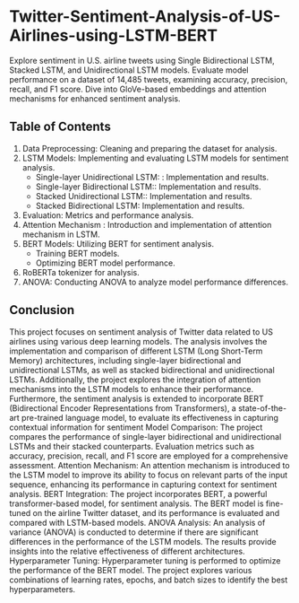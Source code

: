 # Twitter-Sentiment-Analysis-of-US-Airlines-using-LSTM-BERT
Explore sentiment in U.S. airline tweets using Single Bidirectional LSTM, Stacked LSTM, and Unidirectional LSTM models. Evaluate model performance on a dataset of 14,485 tweets, examining accuracy, precision, recall, and F1 score. Dive into GloVe-based embeddings and attention mechanisms for enhanced sentiment analysis.
## Table of Contents
1. Data Preprocessing: Cleaning and preparing the dataset for analysis.
2. LSTM Models: Implementing and evaluating LSTM models for sentiment analysis.
    - Single-layer Unidirectional LSTM: : Implementation and results.
    - Single-layer Bidirectional LSTM:: Implementation and results.
    - Stacked Unidirectional LSTM:: Implementation and results.
    - Stacked Bidirectional LSTM: Implementation and results.
4. Evaluation: Metrics and performance analysis.
5. Attention Mechanism : Introduction and implementation of attention mechanism in LSTM.
4. BERT Models: Utilizing BERT for sentiment analysis.
   -  Training BERT models.
   -  Optimizing BERT model performance.
5.  RoBERTa tokenizer for analysis.
6. ANOVA: Conducting ANOVA to analyze model performance differences.
## Conclusion
This project focuses on sentiment analysis of Twitter data related to US airlines using various deep learning models. The analysis involves the implementation and comparison of different LSTM (Long Short-Term Memory) architectures, including single-layer bidirectional and unidirectional LSTMs, as well as stacked bidirectional and unidirectional LSTMs. Additionally, the project explores the integration of attention mechanisms into the LSTM models to enhance their performance. Furthermore, the sentiment analysis is extended to incorporate BERT (Bidirectional Encoder Representations from Transformers), a state-of-the-art pre-trained language model, to evaluate its effectiveness in capturing contextual information for sentiment 
Model Comparison:
The project compares the performance of single-layer bidirectional and unidirectional LSTMs and their stacked counterparts. Evaluation metrics such as accuracy, precision, recall, and F1 score are employed for a comprehensive assessment.
Attention Mechanism:
An attention mechanism is introduced to the LSTM model to improve its ability to focus on relevant parts of the input sequence, enhancing its performance in capturing context for sentiment analysis.
BERT Integration:
The project incorporates BERT, a powerful transformer-based model, for sentiment analysis. The BERT model is fine-tuned on the airline Twitter dataset, and its performance is evaluated and compared with LSTM-based models.
ANOVA Analysis:
An analysis of variance (ANOVA) is conducted to determine if there are significant differences in the performance of the LSTM models. The results provide insights into the relative effectiveness of different architectures.
Hyperparameter Tuning:
Hyperparameter tuning is performed to optimize the performance of the BERT model. The project explores various combinations of learning rates, epochs, and batch sizes to identify the best hyperparameters.

